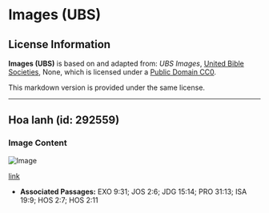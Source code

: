 # Images (UBS)

## License Information

**Images (UBS)** is based on and adapted from: _UBS Images_, [United Bible Societies](https://unitedbiblesocieties.org/), None, which is licensed under a [Public Domain CC0](https://creativecommons.org/public-domain/cc0/).

This markdown version is provided under the same license.



--------------------------------

## Hoa lanh (id: 292559)

### Image Content

![Image](https://cdn.aquifer.bible/aquifer-content/resources/Media/WEB-0234_flax_flower.jpg)

[link](https://cdn.aquifer.bible/aquifer-content/resources/Media/WEB-0234_flax_flower.jpg)

* **Associated Passages:** EXO 9:31; JOS 2:6; JDG 15:14; PRO 31:13; ISA 19:9; HOS 2:7; HOS 2:11

